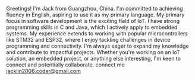 Greetings! I'm Jack from Guangzhou, China. I'm committed to achieving fluency in English, aspiring to use it as my primary language.
My primary focus in software development is the exciting field of IoT. I have strong programming skills in C and Java, which I actively apply to embedded systems.
My experience extends to working with popular microcontrollers like STM32 and ESP32, where I enjoy tackling challenges in device programming and connectivity.
I'm always eager to expand my knowledge and contribute to impactful projects.
Whether you're working on an IoT solution, an embedded project, or anything else interesting, I'm keen to connect and potentially collaborate.
connect me jacklin2006.coder@gmail.com
